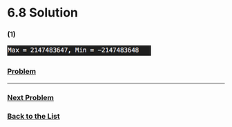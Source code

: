 # 6.8 Solution

### (1)

![5](Images/6.8.png)

### [**Problem**](../Problems/6.8.md)

___

### [**Next Problem**](../Problems/6.9.md)

### [**Back to the List**](../#list-of-problems)